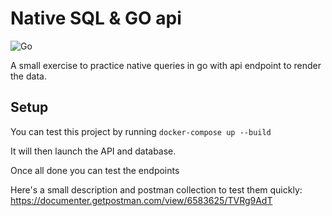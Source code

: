 # Native SQL & GO api

![Go](https://github.com/HETIC-MT-P2021/DB_MAAREK_P01/workflows/Go/badge.svg)

A small exercise to practice native queries in go with api endpoint to render the data.


## Setup

You can test this project by running `docker-compose up --build`

It will then launch the API and database.

Once all done you can test the endpoints

Here's a small description and postman collection to test them quickly: https://documenter.getpostman.com/view/6583625/TVRg9AdT